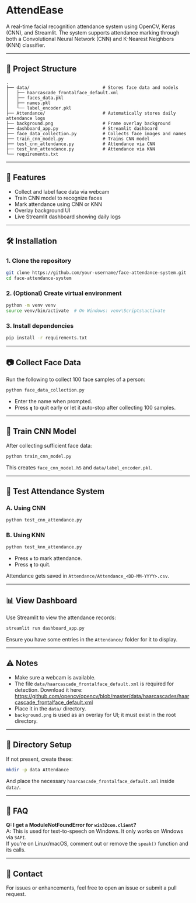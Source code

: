# AttendEase

A real-time facial recognition attendance system using OpenCV, Keras (CNN), and Streamlit. The system supports attendance marking through both a Convolutional Neural Network (CNN) and K-Nearest Neighbors (KNN) classifier.

---

## 📁 Project Structure

```
.
├── data/                            # Stores face data and models
│   ├── haarcascade_frontalface_default.xml
│   ├── faces_data.pkl
│   ├── names.pkl
│   └── label_encoder.pkl
├── Attendance/                      # Automatically stores daily attendance logs
├── background.png                   # Frame overlay background
├── dashboard_app.py                 # Streamlit dashboard
├── face_data_collection.py          # Collects face images and names
├── train_cnn_model.py               # Trains CNN model
├── test_cnn_attendance.py           # Attendance via CNN
├── test_knn_attendance.py           # Attendance via KNN
└── requirements.txt
```

---

## 🚀 Features

- Collect and label face data via webcam
- Train CNN model to recognize faces
- Mark attendance using CNN or KNN
- Overlay background UI
- Live Streamlit dashboard showing daily logs

---

## 🛠️ Installation

### 1. Clone the repository

```bash
git clone https://github.com/your-username/face-attendance-system.git
cd face-attendance-system
```

### 2. (Optional) Create virtual environment

```bash
python -m venv venv
source venv/bin/activate  # On Windows: venv\Scripts\activate
```

### 3. Install dependencies

```bash
pip install -r requirements.txt
```

---

## 📷 Collect Face Data

Run the following to collect 100 face samples of a person:

```bash
python face_data_collection.py
```

- Enter the name when prompted.
- Press **`q`** to quit early or let it auto-stop after collecting 100 samples.

---

## 🧠 Train CNN Model

After collecting sufficient face data:

```bash
python train_cnn_model.py
```

This creates `face_cnn_model.h5` and `data/label_encoder.pkl`.

---

## 🧪 Test Attendance System

### A. Using CNN

```bash
python test_cnn_attendance.py
```

### B. Using KNN

```bash
python test_knn_attendance.py
```

- Press **`o`** to mark attendance.
- Press **`q`** to quit.

Attendance gets saved in `Attendance/Attendance_<DD-MM-YYYY>.csv`.

---

## 📊 View Dashboard

Use Streamlit to view the attendance records:

```bash
streamlit run dashboard_app.py
```

Ensure you have some entries in the `Attendance/` folder for it to display.

---

## ⚠️ Notes

- Make sure a webcam is available.
- The file `data/haarcascade_frontalface_default.xml` is required for detection.
  Download it here:  
  https://github.com/opencv/opencv/blob/master/data/haarcascades/haarcascade_frontalface_default.xml
- Place it in the `data/` directory.
- `background.png` is used as an overlay for UI; it must exist in the root directory.

---

## 📂 Directory Setup

If not present, create these:

```bash
mkdir -p data Attendance
```

And place the necessary `haarcascade_frontalface_default.xml` inside `data/`.

---

## 🙋 FAQ

**Q: I get a ModuleNotFoundError for `win32com.client`?**  
A: This is used for text-to-speech on Windows. It only works on Windows via `SAPI`.  
If you're on Linux/macOS, comment out or remove the `speak()` function and its calls.

---

## 📧 Contact

For issues or enhancements, feel free to open an issue or submit a pull request.
